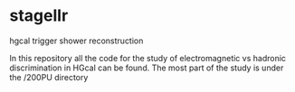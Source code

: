# stagellr
hgcal trigger shower reconstruction

In this repository all the code for the study of electromagnetic vs hadronic discrimination in HGcal can be found. The most part of the study is under the /200PU directory
